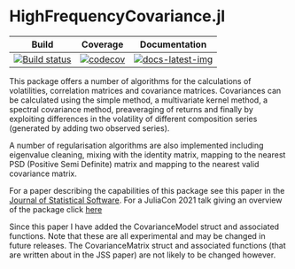 # HighFrequencyCovariance.jl

| Build | Coverage | Documentation |
|-------|----------|---------------|
| [![Build status](https://github.com/s-baumann/HighFrequencyCovariance.jl/workflows/CI/badge.svg)](https://github.com/s-baumann/HighFrequencyCovariance.jl/actions) | [![codecov](https://codecov.io/gh/s-baumann/HighFrequencyCovariance.jl/branch/main/graph/badge.svg?token=sElLVJgRel)](https://codecov.io/gh/s-baumann/HighFrequencyCovariance.jl) | [![docs-latest-img](https://img.shields.io/badge/docs-latest-blue.svg)](https://s-baumann.github.io/HighFrequencyCovariance.jl/dev/index.html) |

This package offers a number of algorithms for the calculations of volatilities, correlation matrices and covariance matrices. Covariances can be calculated using the simple method, a multivariate kernel method, a spectral covariance method, preaveraging of returns and finally by exploiting differences in the volatility of different composition series (generated by adding two observed series).

A number of regularisation algorithms are also implemented including eigenvalue cleaning, mixing with the identity matrix, mapping to the nearest PSD (Positive Semi Definite) matrix and mapping to the nearest valid covariance matrix.

For a paper describing the capabilities of this package see this paper in the [Journal of Statistical Software](https://www.jstatsoft.org/article/view/v103i14). For a JuliaCon 2021 talk giving an overview of the package click [here](https://www.youtube.com/watch?v=X_TCI02rgu0)

Since this paper I have added the CovarianceModel struct and associated functions. Note that these are all experimental and may be changed in future releases. The CovarianceMatrix struct and associated functions (that are written about in the JSS paper) are not likely to be changed however.
